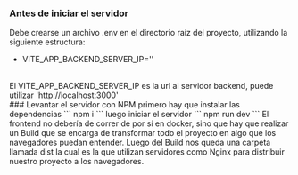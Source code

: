 ### Antes de iniciar el servidor
Debe crearse un archivo .env en el directorio raíz del proyecto, utilizando la siguiente estructura:
- VITE_APP_BACKEND_SERVER_IP=''
<br>
El VITE_APP_BACKEND_SERVER_IP es la url al servidor backend, puede utilizar 'http://localhost:3000'
<br>
### Levantar el servidor con NPM
primero hay que instalar las dependencias
```
npm i
```
luego iniciar el servidor 
```
npm run dev
```
El frontend no debería de correr de por sí en docker, sino que hay que realizar un Build que se encarga de transformar todo el proyecto en algo que los navegadores puedan entender.
Luego del Build nos queda una carpeta llamada dist la cual es la que utilizan servidores como Nginx para distribuir nuestro proyecto a los navegadores.